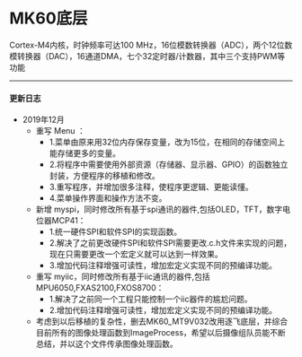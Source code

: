 # MK60底层

Cortex-M4内核，时钟频率可达100 MHz，16位模数转换器（ADC），两个12位数模转换器（DAC），16通道DMA，七个32定时器/计数器，其中三个支持PWM等功能

---

#### 更新日志
+ 2019年12月
	+ 重写 Menu ：
		+ 1.菜单由原来用32位内存保存变量，改为15位，在相同的存储空间上能存储更多的变量。
		+ 2.将程序中需要使用外部资源（存储器、显示器、GPIO）的函数独立封装，方便程序的移植和修改。
		+ 3.重写程序，并增加很多注释，使程序更逻辑、更能读懂。
		+ 4.菜单操作界面和操作方法不变。
	+ 新增 myspi，同时修改所有基于spi通讯的器件,包括OLED，TFT，数字电位器MCP41：
		+ 1.统一硬件SPI和软件SPI的实现函数。
		+ 2.解决了之前更改硬件SPI和软件SPI需要更改.c.h文件来实现的问题，现在只需要更改一个宏定义就可以达到一样效果。
		+ 3.增加代码注释增强可读性，增加宏定义实现不同的预编译功能。
	+ 重写 myiic，同时修改所有基于iic通讯的器件,包括MPU6050,FXAS2100,FXOS8700：
		+ 1.解决了之前同一个工程只能控制一个iic器件的尴尬问题。
		+ 2.增加代码注释增强可读性，增加宏定义实现不同的预编译功能。
	+ 考虑到以后移植的复杂性，删去MK60_MT9V032改用逐飞底层，并综合目前所有的图像处理函数到ImageProcess，希望以后摄像组队员能不断总结，并以这个文件传承图像处理函数。



